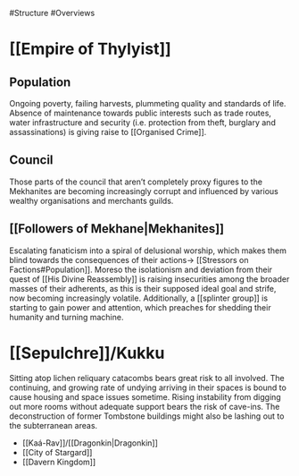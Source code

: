 #Structure #Overviews 
# [[Empire of Thylyist]]
## Population
Ongoing poverty, failing harvests, plummeting quality and standards of life. Absence of maintenance towards public interests such as trade routes, water infrastructure and security (i.e. protection from theft, burglary and assassinations) is giving raise to [[Organised Crime]].    
## Council
Those parts of the council that aren’t completely proxy figures to the Mekhanites are becoming increasingly corrupt and influenced by various wealthy organisations and merchants guilds.
## [[Followers of Mekhane|Mekhanites]]
Escalating fanaticism into a spiral of delusional worship, which makes them blind towards the consequences of their actions-> [[Stressors on Factions#Population]]. 
Moreso the isolationism and deviation from their quest of [[His Divine Reassembly]]  is raising insecurities among the broader masses of their adherents, as this is their supposed ideal goal and strife, now becoming increasingly volatile. 
Additionally, a [[splinter group]] is starting to gain power and attention, which preaches for shedding their humanity and turning machine.

# [[Sepulchre]]/Kukku
Sitting atop lichen reliquary catacombs bears great risk to all involved. 
The continuing, and growing rate of undying arriving in their spaces is bound to cause housing and space issues sometime.
Rising instability from digging out more rooms without adequate support bears the risk of cave-ins. 
The deconstruction of former Tombstone buildings might also be lashing out to the subterranean areas. 

- [[Kaá-Rav]]/[[Dragonkin|Dragonkin]]
- [[City of Stargard]]
- [[Davern Kingdom]]